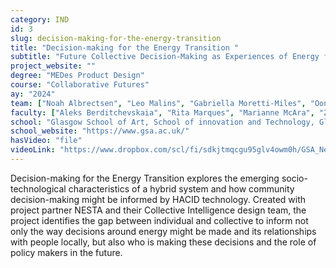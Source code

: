 ```yaml
---
category: IND
id: 3
slug: decision-making-for-the-energy-transition
title: "Decision-making for the Energy Transition "
subtitle: "Future Collective Decision-Making as Experiences of Energy for People and the Planet"
project_website: ""
degree: "MEDes Product Design"
course: "Collaborative Futures"
ay: "2024"
team: ["Noah Albrectsen", "Leo Malins", "Gabriella Moretti-Miles", "Oona O’brien", "Sophie-Anne Val"]
faculty: ["Aleks Berditchevskaia", "Rita Marques", "Marianne McAra", "Zoe Prosser", "Kirsty Ross"]
school: "Glasgow School of Art, School of innovation and Technology, Glasgow, Scotland "
school_website: "https://www.gsa.ac.uk/"
hasVideo: "file"
videoLink: "https://www.dropbox.com/scl/fi/sdkjtmqcgu95glv4owm0h/GSA_Nesta_Milan_Video_with_sub_eng_final.mp4?rlkey=ytizt5aovbdg5s14xkkjzl60s&e=1&st=tw1d8qip&dl=0"
---
```


Decision-making for the Energy Transition explores the emerging socio-technological characteristics of a hybrid system and how community decision-making might be informed by HACID technology.  Created with project partner NESTA and their Collective Intelligence design team, the project identifies the gap between individual and collective to inform not only the way decisions around energy might be made and its relationships with people locally, but also who is making these decisions and the role of policy makers in the future.
